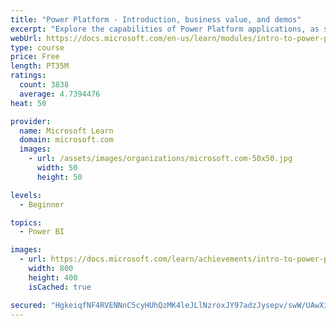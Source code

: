```yaml
---
title: "Power Platform - Introduction, business value, and demos"
excerpt: "Explore the capabilities of Power Platform applications, as seen in demonstrations and customer case studies."
webUrl: https://docs.microsoft.com/en-us/learn/modules/intro-to-power-platform-mba/
type: course
price: Free
length: PT35M
ratings:
  count: 3838
  average: 4.7394476
heat: 50

provider:
  name: Microsoft Learn
  domain: microsoft.com
  images:
    - url: /assets/images/organizations/microsoft.com-50x50.jpg
      width: 50
      height: 50

levels:
  - Beginner

topics:
  - Power BI

images:
  - url: https://docs.microsoft.com/learn/achievements/intro-to-power-platform-social.png
    width: 800
    height: 400
    isCached: true

secured: "HgkeiqfNF4RVENNnC5cyHUhQzMK4leJLlNzroxJY97adzJysepv/swW/UAwXigD5/TYk2PxgHZlLI/x84mL/qAiRv7lFAARX2omfgG6zz/flUJQFao/nXBUPMYlO+Ftx7Q/DlOp6B0nnJNSw0a5RmrBZvX+JA8U/eCoxEueR3ICeibNqM1y6CnmE14P/Nn752T3YD4cLLITQkp/T7cGn29mqjyOtuhQGHs5TQhy9V3Sr9AWy/efuJb8w0tQ0C/obscePbldLHJXz0iVk301ZxCzK45ewOI3FDQs60fKUlhWFpX6a8sQHb7GuksDR/e2dCOqYyxV6BMtGyZDwKuwnWA4rkAZ5cKCqWpJ3Jgrq4lxJny5ZApv1oEaPLauaYOfUX8IphneBqnamwiHxzxaT1iCQeJ3LSUvoaQxKJHhsqkk=;VlOSk5kuniWHMyEHMuHWbg=="
---
```


